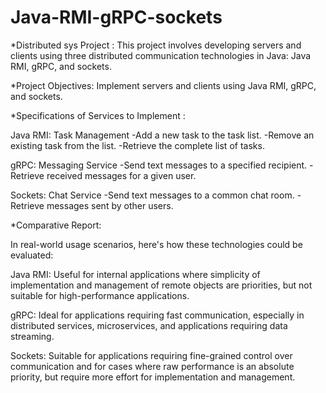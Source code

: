 # Java-RMI-gRPC-sockets

*Distributed sys Project : 
This project involves developing servers and clients using three distributed communication technologies in Java: Java RMI, gRPC, and sockets. 


*Project Objectives: 
Implement servers and clients using Java RMI, gRPC, and sockets.


*Specifications of Services to Implement : 

Java RMI: Task Management
-Add a new task to the task list.
-Remove an existing task from the list.
-Retrieve the complete list of tasks.

gRPC: Messaging Service
-Send text messages to a specified recipient.
-Retrieve received messages for a given user.

Sockets: Chat Service
-Send text messages to a common chat room.
-Retrieve messages sent by other users.




*Comparative Report:

In real-world usage scenarios, here's how these technologies could be evaluated:

Java RMI: Useful for internal applications where simplicity of implementation and management of remote objects are priorities, but not suitable for high-performance applications.

gRPC: Ideal for applications requiring fast communication, especially in distributed services, microservices, and applications requiring data streaming.

Sockets: Suitable for applications requiring fine-grained control over communication and for cases where raw performance is an absolute priority, but require more effort for implementation and management.
